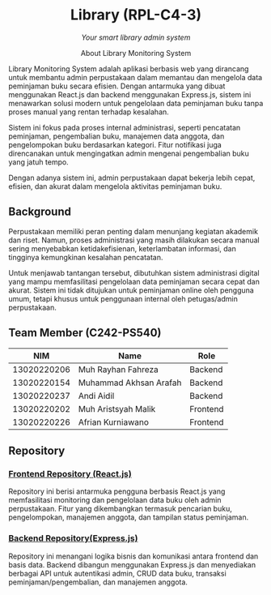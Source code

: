 <h1 align="center">Library (RPL-C4-3)</h1>
<p align="center"><em>Your smart library admin system</em></p>


<p align="center">About Library Monitoring System</p>

Library Monitoring System adalah aplikasi berbasis web yang dirancang untuk membantu admin perpustakaan dalam memantau dan mengelola data peminjaman buku secara efisien. Dengan antarmuka yang dibuat menggunakan React.js dan backend menggunakan Express.js, sistem ini menawarkan solusi modern untuk pengelolaan data peminjaman buku tanpa proses manual yang rentan terhadap kesalahan.

Sistem ini fokus pada proses internal administrasi, seperti pencatatan peminjaman, pengembalian buku, manajemen data anggota, dan pengelompokan buku berdasarkan kategori. Fitur notifikasi juga direncanakan untuk mengingatkan admin mengenai pengembalian buku yang jatuh tempo.

Dengan adanya sistem ini, admin perpustakaan dapat bekerja lebih cepat, efisien, dan akurat dalam mengelola aktivitas peminjaman buku.
## Background
Perpustakaan memiliki peran penting dalam menunjang kegiatan akademik dan riset. Namun, proses administrasi yang masih dilakukan secara manual sering menyebabkan ketidakefisienan, keterlambatan informasi, dan tingginya kemungkinan kesalahan pencatatan.

Untuk menjawab tantangan tersebut, dibutuhkan sistem administrasi digital yang mampu memfasilitasi pengelolaan data peminjaman secara cepat dan akurat. Sistem ini tidak ditujukan untuk peminjaman online oleh pengguna umum, tetapi khusus untuk penggunaan internal oleh petugas/admin perpustakaan.

## Team Member (C242-PS540)
| NIM | Name | Role |
| ---      | ---       | ---     
| 13020220206 | Muh Rayhan Fahreza | Backend |
| 13020220154  | Muhammad Akhsan Arafah | Backend |	
| 13020220237  | Andi Aidil | Backend |
| 13020220202  | Muh Aristsyah Malik | Frontend | 
| 13020220226 | Afrian Kurniawano | Frontend | 


## Repository
 ###  [Frontend Repository (React.js)](https://github.com/Library-RPL-C4-3/Frontend)
 Repository ini berisi antarmuka pengguna berbasis React.js yang memfasilitasi monitoring dan pengelolaan data buku oleh admin perpustakaan. Fitur yang dikembangkan termasuk pencarian buku, pengelompokan, manajemen anggota, dan tampilan status peminjaman.
   
 ### [Backend Repository(Express.js)](https://github.com/Library-RPL-C4-3/Backend)
 Repository ini menangani logika bisnis dan komunikasi antara frontend dan basis data. Backend dibangun menggunakan Express.js dan menyediakan berbagai API untuk autentikasi admin, CRUD data buku, transaksi peminjaman/pengembalian, dan manajemen anggota.
   
